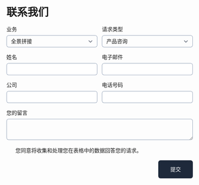 # 联系我们

<style>
@import url("https://fonts.googleapis.com/css2?family=Inter:ital,opsz,wght@0,14..32,100..900;1,14..32,100..900&display=swap");

/** Variables **/

:root {
  --color-background: #cbd5e1;
  --color-background-alt: #64748b;
  --color-border-active: #64748b;
  --color-border-default: #94a3b8;
  --color-highlight: #cbd5e1;
  --color-primary: #1e293b;
  --color-primary-active: #090f1d;
  --color-text-default: #0f172a;
  --color-text-muted: #475569;

  --font-family-body: "Inter", sans-serif;
}

/** Base **/

*,
::before,
::after {
  box-sizing: border-box;
}

* {
  border: 0;
  margin: 0;
  padding: 0;
}

body {
  -webkit-font-smoothing: antialiased;
  font-family: var(--font-family-body);
  font-optical-sizing: auto;
  font-style: normal;
}

button,
input,
optgroup,
select,
textarea {
  font-family: inherit;
  font-feature-settings: inherit;
  font-variation-settings: inherit;
  font-size: 100%;
  font-weight: inherit;
  line-height: inherit;
  color: inherit;
  margin: 0;
  padding: 0;
}

[type="checkbox"],
[type="radio"],
[type="range"] {
  appearance: none;
  flex-shrink: 0;
  padding: 0;
  user-select: none;
}

[type="checkbox"]:focus,
[type="radio"]:focus,
[type="range"]:focus {
  outline: none;
}

/** Components **/

.fs-form {
  display: grid;
  row-gap: 1rem;
}

.fs-form:where(.fs-layout__2-column) {
  column-gap: 0.75rem;
  grid-template-columns: 1fr 1fr;
}

fieldset {
  display: grid;
  margin: 1rem 0;
  row-gap: 1rem;
}

.fs-form:where(.fs-layout__2-column) fieldset {
  column-gap: 0.75rem;
  grid-template-columns: 1fr 1fr;
  grid-column: 1 / -1;
}

.fs-fieldset-title {
  color: var(--vp-c-text-1);
  font-family: var(--font-family-display);
  font-size: 1.25rem;
  font-weight: 500;
  line-height: 1.75rem;
  margin-bottom: 1rem;
  grid-column: 1 / -1;
}

.fs-field {
  display: flex;
  flex-direction: column;
  row-gap: 0.375rem;
}

.fs-label {
  color: var(--vp-c-text-1);
  display: block;
  font-family: var(--font-family-display);
  font-size: 0.875rem;
  font-weight: 500;
  line-height: 1.25rem;
}

.fs-button-group {
  display: flex;
  flex-direction: row-reverse;
  column-gap: 0.75rem;
}

.fs-form:where(.fs-layout__2-column) .fs-button-group {
  grid-column: 1 / -1;
}

.fs-button {
  background-color: var(--color-primary);
  border-radius: 0.375rem;
  color: white;
  cursor: pointer;
  font-size: 0.875rem;
  font-weight: 500;
  line-height: 1rem;
  padding: 1rem 2rem;
  transition-duration: 200ms;
  transition-property: background-color;
  transition-timing-function: cubic-bezier(0.4, 0, 0.2, 1);
}

.fs-button:hover {
  background-color: var(--color-primary-active);
}

.fs-button:focus-visible {
  background-color: var(--color-primary-active);
  outline: 3px solid var(--color-highlight);
}

.fs-input,
.fs-select {
  appearance: none;
  border-radius: 0.375rem;
  border-width: 0;
  box-shadow: var(--color-border-default) 0 0 0 1px inset;
  color: var(--vp-c-text-1);
  font-size: 0.875rem;
  height: 2rem;
  line-height: 1.25rem;
  outline: none;
  padding-left: 0.75rem;
  padding-right: 0.75rem;
}

.fs-input:focus-visible,
.fs-select:focus-visible {
  box-shadow: var(--color-border-active) 0 0 0 1px inset;
  outline: 1px solid var(--color-highlight);
  outline-offset: 0;
}

.fs-input::placeholder {
  color: var(--color-text-muted);
}

.fs-checkbox-group,
.fs-radio-group {
  display: flex;
  flex-direction: column;
  row-gap: 0.5rem;
}

.fs-checkbox-field,
.fs-radio-field {
  column-gap: 0.5rem;
  display: flex;
}

:is(.fs-checkbox-field, .fs-radio-field) .fs-label {
  margin-top: 0.125rem;
}

.fs-checkbox-wrapper,
.fs-radio-wrapper {
  align-items: center;
  display: flex;
  height: 1.25rem;
}

.fs-checkbox,
.fs-radio {
  background-color: var(--vp-c-bg);
  border: 1px solid var(--vp-c-border);
  height: 1rem;
  width: 1rem;
}

.fs-checkbox {
  border-radius: 0.25rem;
}

.fs-radio {
  border-radius: 100%;
}

.fs-checkbox:checked,
.fs-radio:checked {
  background-color: var(--color-primary);
  background-position: center;
  background-repeat: no-repeat;
  background-size: 100% 100%;
  border-color: transparent;
}

.fs-checkbox:checked {
  background-image: url("data:image/svg+xml,%3csvg viewBox='0 0 16 16' fill='white' xmlns='http://www.w3.org/2000/svg'%3e%3cpath d='M12.207 4.793a1 1 0 010 1.414l-5 5a1 1 0 01-1.414 0l-2-2a1 1 0 011.414-1.414L6.5 9.086l4.293-4.293a1 1 0 011.414 0z'/%3e%3c/svg%3e");
}

.fs-radio:checked {
  background-image: url("data:image/svg+xml,%3csvg viewBox='0 0 16 16' fill='white' xmlns='http://www.w3.org/2000/svg'%3e%3ccircle cx='8' cy='8' r='3'/%3e%3c/svg%3e");
}

.fs-checkbox:focus-visible,
.fs-radio:focus-visible {
  outline: 3px solid var(--color-highlight);
  outline-offset: 0;
}

.fs-select {
  background-color: var(--vp-c-bg);
  background-image: url("data:image/svg+xml,%3csvg xmlns='http://www.w3.org/2000/svg' fill='none' viewBox='0 0 20 20'%3e%3cpath stroke='%236b7280' stroke-linecap='round' stroke-linejoin='round' stroke-width='1.5' d='M6 8l4 4 4-4'/%3e%3c/svg%3e");
  background-position: right 0.5rem center;
  background-repeat: no-repeat;
  background-size: 1.5em 1.5em;
  padding-right: 2.5rem;
}

.fs-slider {
  background: transparent;
  cursor: pointer;
  height: 1.25rem;
  width: 100%;
}

.fs-slider::-moz-range-track {
  background-color: var(--color-background);
  border-radius: 0.5rem;
  height: 0.5rem;
}

.fs-slider::-webkit-slider-runnable-track {
  background-color: var(--color-background);
  border-radius: 0.5rem;
  height: 0.5rem;
}

.fs-slider::-moz-range-thumb {
  background-color: var(--color-primary);
  border: none; /* Removes extra border that FF applies */
  border-radius: 50%;
  height: 1.25rem;
  width: 1.25rem;
}

.fs-slider::-webkit-slider-thumb {
  appearance: none;
  background-color: var(--color-primary);
  border-radius: 50%;
  height: 1.25rem;
  margin-top: -0.375rem; /* Centers thumb on the track */
  width: 1.25rem;
}

.fs-slider:focus-visible::-moz-range-thumb {
  outline: 2px solid var(--color-primary);
  outline-offset: 2px;
}

.fs-slider:focus-visible::-webkit-slider-thumb {
  outline: 2px solid var(--color-primary);
  outline-offset: 2px;
}

.fs-switch {
  background-color: var(--color-background-alt);
  background-image: url("data:image/svg+xml,%3csvg xmlns='http://www.w3.org/2000/svg' viewBox='-4 -4 8 8'%3e%3ccircle r='3' fill='white'/%3e%3c/svg%3e");
  background-position: left center;
  background-repeat: no-repeat;
  border-radius: 1.5rem;
  cursor: pointer;
  height: 1.5rem;
  transition-duration: 200ms;
  transition-property: background-color, background-position;
  transition-timing-function: cubic-bezier(0.4, 0, 0.2, 1);
  width: 2.75rem;
}

.fs-switch:checked {
  background-color: var(--color-primary);
  background-position: right center;
}

.fs-switch:focus-visible {
  outline: 3px solid var(--color-highlight);
  outline-offset: 0;
}

.fs-textarea {
  background-color: transparent;
  appearance: none;
  border-radius: 0.375rem;
  border-width: 0;
  box-shadow: var(--color-border-default) 0 0 0 1px inset;
  font-size: 0.875rem;
  line-height: 1.25rem;
  outline: none;
  padding: 0.5rem 0.75rem;
  resize: vertical;
}

.fs-textarea:focus-visible {
  box-shadow: var(--color-border-active) 0 0 0 1.5px inset;
  outline: 1px solid var(--color-highlight);
  outline-offset: 0;
}

.fs-textarea::placeholder {
  color: var(--color-text-muted);
}

/** Utilities **/

.col-span-full {
  grid-column: 1 / -1;
}

.fs-textarea::placeholder {
  color: var(--color-text-muted);
}

.slider-label-container {
  display: flex;
  justify-content: space-between;
  width: 100%;
  margin-top: 0.25rem;
}

.slider-label-text {
  font-size: 0.75rem;
  color: var(--color-text-muted);
  text-align: center;
  white-space: nowrap;
}

/* 移动端适配 */
@media (max-width: 768px) {
  .fs-form {
    grid-template-columns: 1fr;
  }
  
  .fs-button-group {
    flex-direction: column-reverse;
    row-gap: 0.75rem;
  }
  
  .fs-button {
    width: 100%;
  }
}
</style>
 
<br />
<form
  action="https://formspree.io/f/xdkwrvkj"
  class="fs-form fs-layout__2-column"
  target="_top"
  method="POST"
>
  <div class="fs-field">
    <label class="fs-label" for="business-area">业务</label>
    <select class="fs-select" id="business-area" name="business-area" required>
      <option value="pano">全景拼接</option>
    </select>
  </div>
  <div class="fs-field">
    <label class="fs-label" for="request-type">请求类型</label>
    <select class="fs-select" id="request-type" name="request-type" required>
      <option value="product-inquiry">产品咨询</option>
      <option value="purchase-request">采购申请</option>
      <option value="general-inquiry">一般查询</option>
    </select>
  </div>
  <div class="fs-field">
    <label class="fs-label" for="name">姓名</label>
    <input class="fs-input" id="name" name="name" required />
  </div>
  <div class="fs-field">
    <label class="fs-label" for="email">电子邮件</label>
    <input class="fs-input" id="email" name="email" required />
  </div>
  <div class="fs-field">
    <label class="fs-label" for="company">公司</label>
    <input class="fs-input" id="company" name="company" />
  </div>
  <div class="fs-field">
    <label class="fs-label" for="phone-number">电话号码</label>
    <input class="fs-input" id="phone-number" name="phone-number" />
  </div>
  <div class="fs-field col-span-full">
    <label class="fs-label" for="message">您的留言</label>
    <textarea class="fs-textarea" id="message" name="message" required></textarea>
  </div>
  <div class="fs-checkbox-field col-span-full">
    <div class="fs-checkbox-wrapper">
      <input class="fs-checkbox" id="dpa-consent" name="dpa-consent" required type="checkbox" value="consent" />
    </div>
    <div>
      <label class="fs-label" for="dpa-consent">
        您同意将收集和处理您在表格中的数据回答您的请求。
      </label>
    </div>
  </div>
  <div class="fs-button-group">
    <button class="fs-button" type="submit">提交</button>
  </div>
</form>